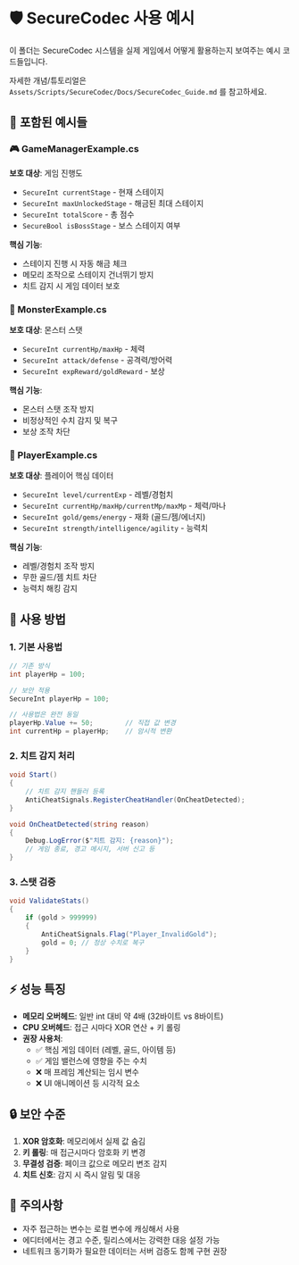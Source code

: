 # 🛡️ SecureCodec 사용 예시

이 폴더는 SecureCodec 시스템을 실제 게임에서 어떻게 활용하는지 보여주는 예시 코드들입니다.

자세한 개념/튜토리얼은 `Assets/Scripts/SecureCodec/Docs/SecureCodec_Guide.md` 를 참고하세요.

## 📁 포함된 예시들

### 🎮 GameManagerExample.cs
**보호 대상**: 게임 진행도
- `SecureInt currentStage` - 현재 스테이지 
- `SecureInt maxUnlockedStage` - 해금된 최대 스테이지
- `SecureInt totalScore` - 총 점수
- `SecureBool isBossStage` - 보스 스테이지 여부

**핵심 기능**:
- 스테이지 진행 시 자동 해금 체크
- 메모리 조작으로 스테이지 건너뛰기 방지
- 치트 감지 시 게임 데이터 보호

### 👹 MonsterExample.cs  
**보호 대상**: 몬스터 스탯
- `SecureInt currentHp/maxHp` - 체력
- `SecureInt attack/defense` - 공격력/방어력
- `SecureInt expReward/goldReward` - 보상

**핵심 기능**:
- 몬스터 스탯 조작 방지
- 비정상적인 수치 감지 및 복구
- 보상 조작 차단

### 🧙 PlayerExample.cs
**보호 대상**: 플레이어 핵심 데이터
- `SecureInt level/currentExp` - 레벨/경험치
- `SecureInt currentHp/maxHp/currentMp/maxMp` - 체력/마나
- `SecureInt gold/gems/energy` - 재화 (골드/젬/에너지)
- `SecureInt strength/intelligence/agility` - 능력치

**핵심 기능**:
- 레벨/경험치 조작 방지
- 무한 골드/젬 치트 차단
- 능력치 해킹 감지

## 🚀 사용 방법

### 1. 기본 사용법
```csharp
// 기존 방식
int playerHp = 100;

// 보안 적용
SecureInt playerHp = 100;

// 사용법은 완전 동일
playerHp.Value += 50;        // 직접 값 변경
int currentHp = playerHp;    // 암시적 변환
```

### 2. 치트 감지 처리
```csharp
void Start()
{
    // 치트 감지 핸들러 등록
    AntiCheatSignals.RegisterCheatHandler(OnCheatDetected);
}

void OnCheatDetected(string reason)
{
    Debug.LogError($"치트 감지: {reason}");
    // 게임 종료, 경고 메시지, 서버 신고 등
}
```

### 3. 스탯 검증
```csharp
void ValidateStats()
{
    if (gold > 999999)
    {
        AntiCheatSignals.Flag("Player_InvalidGold");
        gold = 0; // 정상 수치로 복구
    }
}
```

## ⚡ 성능 특징

- **메모리 오버헤드**: 일반 int 대비 약 4배 (32바이트 vs 8바이트)
- **CPU 오버헤드**: 접근 시마다 XOR 연산 + 키 롤링
- **권장 사용처**: 
  - ✅ 핵심 게임 데이터 (레벨, 골드, 아이템 등)
  - ✅ 게임 밸런스에 영향을 주는 수치
  - ❌ 매 프레임 계산되는 임시 변수
  - ❌ UI 애니메이션 등 시각적 요소

## 🔒 보안 수준

1. **XOR 암호화**: 메모리에서 실제 값 숨김
2. **키 롤링**: 매 접근시마다 암호화 키 변경  
3. **무결성 검증**: 페이크 값으로 메모리 변조 감지
4. **치트 신호**: 감지 시 즉시 알림 및 대응

## 📝 주의사항

- 자주 접근하는 변수는 로컬 변수에 캐싱해서 사용
- 에디터에서는 경고 수준, 릴리스에서는 강력한 대응 설정 가능
- 네트워크 동기화가 필요한 데이터는 서버 검증도 함께 구현 권장

